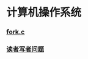 # 计算机操作系统

### [fork.c](https://github.com/sssyc1/OS/blob/main/fork.c)
### [读者写者问题](https://www.cnblogs.com/RioTian/p/16693525.html)
